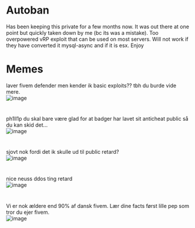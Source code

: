 <h1 class="code-line" data-line-start=0 data-line-end=1 ><a id="Autoban_0"></a>Autoban</h1>
<p class="has-line-data" data-line-start="1" data-line-end="2">Has been keeping this private for a few months now. It was out there at one point but quickly taken down by me (bc its was a mistake). Too overpowered vRP exploit that can be used on most servers. Will not work if they have converted it mysql-async and if it is esx. Enjoy</p>
<h1 class="code-line" data-line-start=3 data-line-end=4 ><a id="Memes_3"></a>Memes</h1>
<p class="has-line-data" data-line-start="4" data-line-end="6">laver fivem defender men kender ik basic exploits?? tbh du burde vide mere.<br>
<img src="https://media.discordapp.net/attachments/836893076290404352/872532980361469952/Billed3.JPG" alt="image"></p>
<h1 class="code-line" data-line-start=6 data-line-end=7 ><a id="_6"></a></h1>
<p class="has-line-data" data-line-start="7" data-line-end="9">ph1ll1p du skal bare være glad for at badger har lavet sit anticheat public så du kan skid det…<br>
<img src="https://media.discordapp.net/attachments/836893076290404352/872532978952208404/Billed4.JPG" alt="image"></p>
<h1 class="code-line" data-line-start=9 data-line-end=10 ><a id="_9"></a></h1>
<p class="has-line-data" data-line-start="10" data-line-end="12">sjovt nok fordi det ik skulle ud til public retard?<br>
<img src="https://media.discordapp.net/attachments/836893076290404352/872532976859234324/Billed2.JPG" alt="image"></p>
<h1 class="code-line" data-line-start=12 data-line-end=13 ><a id="_12"></a></h1>
<p class="has-line-data" data-line-start="13" data-line-end="15">nice neuss ddos ting retard<br>
<img src="https://media.discordapp.net/attachments/836893076290404352/872532975470936084/Billed1.JPG" alt="image"></p>
<h1 class="code-line" data-line-start=15 data-line-end=16 ><a id="_15"></a></h1>
<p class="has-line-data" data-line-start="16" data-line-end="18">Vi er nok ældere end 90% af dansk fivem. Lær dine facts først lille pep som tror du ejer fivem.<br>
<img src="https://media.discordapp.net/attachments/836893076290404352/872565906759368825/Billed5.JPG" alt="image"></p>
